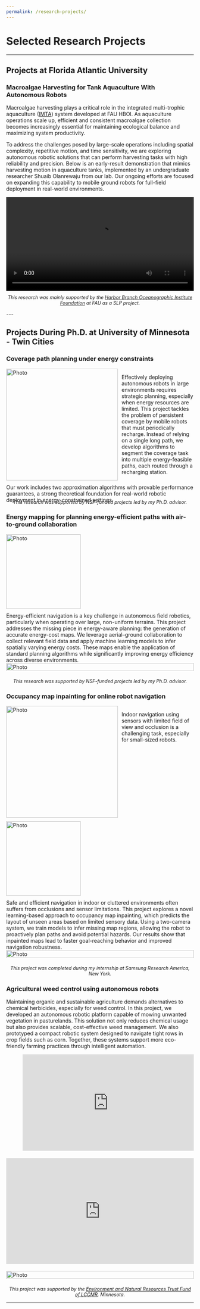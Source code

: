 ```yaml
---
permalink: /research-projects/
---
```


<p></p>

# Selected Research Projects

---

## Projects at Florida Atlantic University

<!-- Example Placeholder -->
### Macroalgae Harvesting for Tank Aquaculture With Autonomous Robots
Macroalgae harvesting plays a critical role in the integrated multi-trophic aquaculture ([IMTA](https://www.fau.edu/hboi/research/aquaculture-innovation/center-for-marine-and-warm-water-aquaculture/research/imta/)) system developed at FAU HBOI. As aquaculture operations scale up, efficient and consistent macroalgae collection becomes increasingly essential for maintaining ecological balance and maximizing system productivity.

To address the challenges posed by large-scale operations including spatial complexity, repetitive motion, and time sensitivity, we are exploring autonomous robotic solutions that can perform harvesting tasks with high reliability and precision. Below is an early-result demonstration that mimics harvesting motion in aquaculture tanks, implemented by an undergraduate researcher Shuaib Olanrewaju from our lab. Our ongoing efforts are focused on expanding this capability to mobile ground robots for full-field deployment in real-world environments.

<div style="margin-top: 10px; margin-bottom: 20px;">
  <video controls style="display: block; margin: 0 auto; width: 100%; max-width: 640px;">
    <source src="/files/aqu_harvest.mp4" type="video/mp4">
  </video>
</div>
<p style="font-size: 90%; font-style: italic; text-align: center; margin-top: -10px;">
  This research was mainly supported by the <a href="https://hboifoundation.org/HBOI-24-AReport/" target="_blank">Harbor Branch Oceanographic Institute Foundation</a> at FAU as a SLP project.
</p>
---

## Projects During Ph.D. at University of Minnesota - Twin Cities

### Coverage path planning under energy constraints
<div style="overflow:auto">
  <img src="/images/multi-paths.jpg?raw=true" alt="Photo" style="float:left; margin-right: 10px; width: 300px; margin-bottom: 10px;">
  <p style="margin-left: 10px;">
  Effectively deploying autonomous robots in large environments requires strategic planning, especially when energy resources are limited. This project tackles the problem of persistent coverage by mobile robots that must periodically recharge. Instead of relying on a single long path, we develop algorithms to segment the coverage task into multiple energy-feasible paths, each routed through a recharging station. </p>
</div>
Our work includes two approximation algorithms with provable performance guarantees, a strong theoretical foundation for real-world robotic deployment in energy-constrained settings.
<p style="font-size: 90%; font-style: italic; text-align: center; margin-top: -10px;">
  This research was supported by NSF-funded projects led by my Ph.D. advisor.
</p>

### Energy mapping for planning energy-efficient paths with air-to-ground collaboration
<div class="container">
  <img src="/images/energy-mapping.jpg?raw=true" alt="Photo" height="200px" style="margin-bottom: 10px;">
</div>
Energy-efficient navigation is a key challenge in autonomous field robotics, particularly when operating over large, non-uniform terrains. This project addresses the missing piece in energy-aware planning: the generation of accurate energy-cost maps. We leverage aerial–ground collaboration to collect relevant field data and apply machine learning models to infer spatially varying energy costs. These maps enable the application of standard planning algorithms while significantly improving energy efficiency across diverse environments.
<div style="display: flex; justify-content: center; gap: 15px; margin-bottom: 30px; flex-wrap: wrap;">
  <img src="/images/corn-fields.jpg?raw=true" alt="Photo" 
       style="width: 100%; max-width: 640px; height: auto;">
</div>
<p style="font-size: 90%; font-style: italic; text-align: center; margin-top: -10px;">
  This research was supported by NSF-funded projects led by my Ph.D. advisor.
</p>

### Occupancy map inpainting for online robot navigation
<div style="overflow:auto">
  <img src="/images/indoor-nav.jpg?raw=true" alt="Photo" style="float:left; margin-right: 10px; width: 300px; margin-bottom: 10px;">
  <p style="margin-left: 10px;">
  Indoor navigation using sensors with limited field of view and occlusion is a challenging task, especially for small-sized robots.</p>
</div>

<div class="container">
  <img src="/images/occupancy-map-inpainting.jpg?raw=true" alt="Photo" height="200px" style="margin-bottom: 10px;">
</div>
Safe and efficient navigation in indoor or cluttered environments often suffers from occlusions and sensor limitations. This project explores a novel learning-based approach to occupancy map inpainting, which predicts the layout of unseen areas based on limited sensory data. Using a two-camera system, we train models to infer missing map regions, allowing the robot to proactively plan paths and avoid potential hazards. Our results show that inpainted maps lead to faster goal-reaching behavior and improved navigation robustness.
<div style="display: flex; justify-content: center; gap: 15px; margin-bottom: 30px; flex-wrap: wrap;">
  <img src="/images/corn-fields.jpg?raw=true" alt="Photo" 
       style="width: 100%; max-width: 640px; height: auto;">
</div>

<p style="font-size: 90%; font-style: italic; text-align: center; margin-top: -10px;">
  This project was completed during my internship at Samsung Research America, New York.
</p>


### Agricultural weed control using autonomous robots
Maintaining organic and sustainable agriculture demands alternatives to chemical herbicides, especially for weed control. In this project, we developed an autonomous robotic platform capable of mowing unwanted vegetation in pasturelands. This solution not only reduces chemical usage but also provides scalable, cost-effective weed management. We also prototyped a compact robotic system designed to navigate tight rows in crop fields such as corn. Together, these systems support more eco-friendly farming practices through intelligent automation.

<div style="margin-top: 10px; margin-bottom: 20px; padding-left: 8.8%;">
  <iframe 
    src="https://www.youtube.com/embed/mVVQWA6jrS4" 
    style="width: 100%; max-width: 640px; aspect-ratio: 16 / 9; border: none;" 
    allow="autoplay; encrypted-media; fullscreen"
    allowfullscreen>
  </iframe>
</div>

<div style="display: flex; justify-content: center; margin-top: 10px; margin-bottom: 20px;">
  <iframe 
    src="https://drive.google.com/file/d/1Ndo3ITq_g58ODMreXcUEOwgSdjZ0zH9u/preview"
    style="width: 100%; max-width: 640px; aspect-ratio: 16 / 9; border: none;"
    allow="autoplay; encrypted-media; fullscreen"
    allowfullscreen>
  </iframe>
</div>

<div style="display: flex; justify-content: center; gap: 15px; margin-bottom: 30px; flex-wrap: wrap;">
  <img src="/images/corn-fields.jpg?raw=true" alt="Photo" 
       style="width: 100%; max-width: 640px; height: auto;">
</div>
<p style="font-size: 90%; font-style: italic; text-align: center; margin-top: -10px;">
  This project was supported by the <a href="https://www.lccmr.mn.gov/projects/2018-index.html" target="_blank">Environment and Natural Resources Trust Fund of LCCMR</a>, Minnesota.
</p>

---